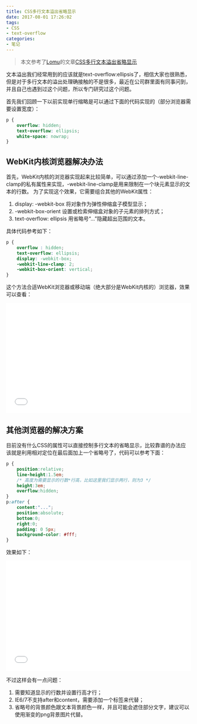 ```yaml
---
title: CSS多行文本溢出省略显示
date: 2017-08-01 17:26:02
tags:
- CSS
- text-overflow
categories:
- 笔记
---
```


> 本文参考了[Lomu](http://lomu.me/)的文章[CSS多行文本溢出省略显示](http://lomu.me/post/css-multiline-text-overflow)

文本溢出我们经常用到的应该就是text-overflow:ellipsis了，相信大家也很熟悉，但是对于多行文本的溢出处理确接触的不是很多，最近在公司群里面有同事问到，并且自己也遇到过这个问题，所以专门研究过这个问题。

<!-- more -->

首先我们回顾一下以前实现单行缩略是可以通过下面的代码实现的（部分浏览器需要设置宽度）：

```css
p {
    overflow: hidden;
    text-overflow: ellipsis;
    white-space: nowrap;
}
```

## WebKit内核浏览器解决办法

首先，WebKit内核的浏览器实现起来比较简单，可以通过添加一个-webkit-line-clamp的私有属性来实现，-webkit-line-clamp是用来限制在一个块元素显示的文本的行数。 为了实现这个效果，它需要组合其他的WebKit属性：

1. display: -webkit-box 将对象作为弹性伸缩盒子模型显示；
2. -webkit-box-orient 设置或检索伸缩盒对象的子元素的排列方式；
3. text-overflow: ellipsis 用省略号“…”隐藏超出范围的文本。

具体代码参考如下：

```css
p {
    overflow : hidden;
    text-overflow: ellipsis;
    display: -webkit-box;
    -webkit-line-clamp: 2;
    -webkit-box-orient: vertical;
}
```

这个方法合适WebKit浏览器或移动端（绝大部分是WebKit内核的）浏览器，效果可以查看：

<iframe width="100%" height="300" src="//jsfiddle.net/ricosmall/hef3ht5a/embedded/result,css,html/dark/" allowfullscreen="allowfullscreen" frameborder="0"></iframe>

## 其他浏览器的解决方案

目前没有什么CSS的属性可以直接控制多行文本的省略显示，比较靠谱的办法应该就是利用相对定位在最后面加上一个省略号了，代码可以参考下面：

```css
p {
    position:relative;
    line-height:1.5em;
    /* 高度为需要显示的行数*行高，比如这里我们显示两行，则为3 */
    height:3em;
    overflow:hidden;
}
p:after {
    content:"...";
    position:absolute;
    bottom:0;
    right:0;
    padding: 0 5px;
    background-color: #fff;
}
```

效果如下：

<iframe width="100%" height="300" src="//jsfiddle.net/ricosmall/nsp4qoa4/embedded/result,css,html/dark/" allowfullscreen="allowfullscreen" frameborder="0"></iframe>

不过这样会有一点问题：

1. 需要知道显示的行数并设置行高才行；
2. IE6/7不支持after和content，需要添加一个标签来代替；
3. 省略号的背景颜色跟文本背景颜色一样，并且可能会遮住部分文字，建议可以使用渐变的png背景图片代替。
